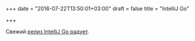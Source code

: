 +++
date = "2016-07-22T13:50:01+03:00"
draft = false
title = "IntelliJ Go"

+++

<p>Свежий <a href="http://go-ide.com/releases/0.11.1725/">релиз&nbsp;IntelliJ Go радует</a>.</p>

